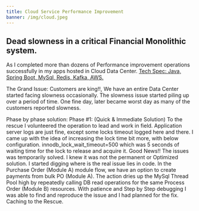 ```yaml
---
title: Cloud Service Performance Improvement
banner: /img/cloud.jpeg
---
```


<h2>Dead slowness in a critical Financial Monolithic system. </h2>

As I completed more than dozens of Performance improvement operations successfully in my apps hosted in Cloud Data Center. 
<u>Tech Spec: Java, Spring Boot, MySql, Redis, Kafka, AWS.</u>

The Grand Issue:
Customers are king!!, We have an entire Data Center started facing slowness occasionally. The slowness issue started piling up over a period of time. One fine day, later became worst day as many of the customers reported slowness.

Phase by phase solution:
Phase #1: (Quick & Immediate Solution)
To the rescue I volunteered the operation to lead and work in field. Application server logs are just fine, except some locks timeout logged here and there. I came up with the idea of increasing the lock time bit more, with below configuration.
innodb_lock_wait_timeout=500
which was 5 seconds of waiting time for the lock to release and acquire it.
Good News!! The issues was temporarily solved. I knew it was not the permanent or Optimized solution. I started digging where is the real issue lies in code. In the Purchase Order (Module A) module flow, we have an option to create payments from bulk PO (Module A). The action dries up the MySql Thread Pool high by repeatedly calling DB read operations for the same Process Order (Module B) resources.
With patience and Step by Step debugging I was able to find and reproduce the issue and I had planned for the fix. Caching to the Rescue.